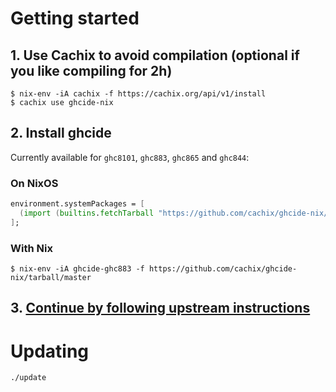 # Getting started

## 1. Use Cachix to avoid compilation (optional if you like compiling for 2h)

    $ nix-env -iA cachix -f https://cachix.org/api/v1/install
    $ cachix use ghcide-nix

## 2. Install ghcide

Currently available for `ghc8101`, `ghc883`, `ghc865` and `ghc844`:

### On NixOS

```nix
environment.systemPackages = [
  (import (builtins.fetchTarball "https://github.com/cachix/ghcide-nix/tarball/master") {}).ghcide-ghc883
];
```

### With Nix

    $ nix-env -iA ghcide-ghc883 -f https://github.com/cachix/ghcide-nix/tarball/master

## 3. [Continue by following upstream instructions](https://github.com/digital-asset/ghcide#test-ghcide)

# Updating

    ./update
